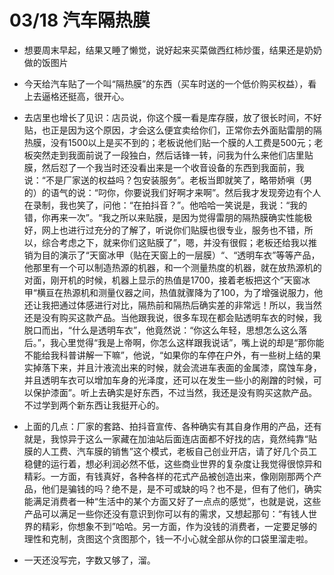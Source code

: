 # 03/18 汽车隔热膜
* 想要周末早起，结果又睡了懒觉，说好起来买菜做西红柿炒蛋，结果还是奶奶做的饭图片

* 今天给汽车贴了一个叫“隔热膜”的东西（买车时送的一个低价购买权益），看上去逼格还挺高，很开心。

* 去店里也增长了见识：店员说，你这个膜一看是库存膜，放了很长时间，不好贴，也正是因为这个原因，才会这么便宜卖给你们，正常你去外面贴雷朋的隔热膜，没有1500以上是买不到的；老板说他们贴一个膜的人工费是500元；老板突然走到我面前说了一段独白，然后话锋一转，问我为什么来他们店里贴膜，然后怼了一个我当时还没看出来是一个收音设备的东西到我面前，我说：“不是厂家送的权益吗？包安装服务”。老板当即就笑了，略带娇嗔（男的）的语气的说：“叼你，你要说我们好啊才来啊”。然后我才发现旁边有个人在录制，我也笑了，问他：“在拍抖音？”。他哈哈一笑说是，我说：“我的错，你再来一次”。“我之所以来贴膜，是因为觉得雷朋的隔热膜确实性能极好，网上也进行过充分的了解了，听说你们贴膜也很专业，服务也不错，所以，综合考虑之下，就来你们这贴膜了”，嗯，并没有很假；老板还给我以推销为目的演示了“天窗冰甲（贴在天窗上的一层膜）“、“透明车衣”等等产品，他那里有一个可以制造热源的机器，和一个测量热度的机器，就在放热源机的对面，刚开机的时候，机器上显示的热值是1700，接着老板把这个”天窗冰甲“横亘在热源机和测量仪器之间，热值就骤降为了100，为了增强说服力，他还让我把通过体感进行对比，隔热前和隔热后确实差的非常远！所以，我当然还是没有购买这款产品。当他跟我说，很多车现在都会贴透明车衣的时候，我脱口而出，“什么是透明车衣”，他竟然说：“你这么年轻，思想怎么这么落后。”，我心里觉得“我是上帝啊，你怎么这样跟我说话”，嘴上说的却是“那你能不能给我科普讲解一下嘛”，他说，“如果你的车停在户外，有一些树上结的果实掉落下来，并且汁液流出来的时候，就会流进车表面的金属漆，腐蚀车身，并且透明车衣可以增加车身的光泽度，还可以在发生一些小的剐蹭的时候，可以保护漆面”。听上去确实是好东西，不过当然，我还是没有购买这款产品。不过学到两个新东西让我挺开心的。

* 上面的几点：厂家的套路、拍抖音宣传、各种确实有其自身作用的产品，还有就是，我惊异于这么一家藏在加油站后面连店面都不好找的店，竟然纯靠“贴膜的人工费、汽车膜的销售”这个模式，老板自己创业开店，请了好几个员工稳健的运行着，想必利润必然不低，这些商业世界的复杂度让我觉得很惊异和精彩。一方面，有钱真好，各种各样的花式产品被创造出来，像刚刚那两个产品，他们是骗钱的吗？绝不是，是不可或缺的吗？也不是，但有了他们，确实能满足消费者一种“生活中的某个方面又好了一点点的感觉”，也就是说，这些产品可以满足一些你还没有意识到你可以有的需求，又想起那句：“有钱人世界的精彩，你想象不到”哈哈。另一方面，作为没钱的消费者，一定要足够的理性和克制，贪图这个贪图那个，钱一不小心就全部从你的口袋里溜走啦。

* 一天还没写完，字数又够了，溜。